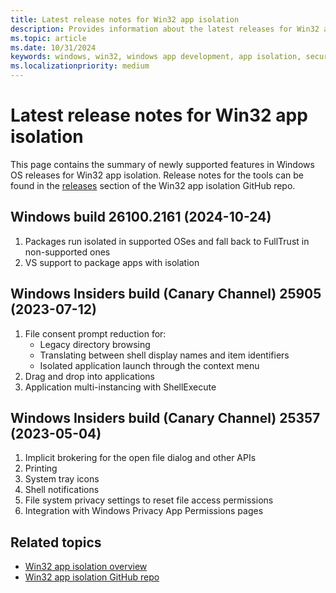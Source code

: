 ```yaml
---
title: Latest release notes for Win32 app isolation
description: Provides information about the latest releases for Win32 app isolation.
ms.topic: article
ms.date: 10/31/2024
keywords: windows, win32, windows app development, app isolation, security, sandbox
ms.localizationpriority: medium
---
```


# Latest release notes for Win32 app isolation

This page contains the summary of newly supported features in Windows OS releases for Win32 app isolation. Release notes for the tools can be found in the [releases](https://github.com/microsoft/win32-app-isolation/releases) section of the Win32 app isolation GitHub repo.

## Windows build 26100.2161 (2024-10-24)

1. Packages run isolated in supported OSes and fall back to FullTrust in non-supported ones
1. VS support to package apps with isolation

## Windows Insiders build (Canary Channel) 25905 (2023-07-12)

1. File consent prompt reduction for:
   - Legacy directory browsing
   - Translating between shell display names and item identifiers
   - Isolated application launch through the context menu
1. Drag and drop into applications
1. Application multi-instancing with ShellExecute

## Windows Insiders build (Canary Channel) 25357 (2023-05-04)

1. Implicit brokering for the open file dialog and other APIs
1. Printing
1. System tray icons
1. Shell notifications
1. File system privacy settings to reset file access permissions
1. Integration with Windows Privacy App Permissions pages

## Related topics

- [Win32 app isolation overview](app-isolation-overview.md)
- [Win32 app isolation GitHub repo](https://github.com/microsoft/win32-app-isolation/)
